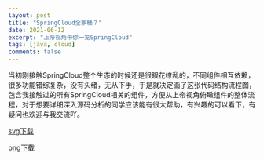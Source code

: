 ```yaml
---
layout: post
title: "SpringCloud全家桶？"
date: 2021-06-12
excerpt: "上帝视角带你一览SpringCloud"
tags: [java, cloud]
comments: false
---
```








当初刚接触SpringCloud整个生态的时候还是很眼花缭乱的，不同组件相互依赖，很多功能错综复杂，没有头绪，无从下手，于是就决定画了这张代码结构流程图，包含我接触过的所有SpringCloud相关的组件，方便从上帝视角俯瞰组件的整体流程，对于想要详细深入源码分析的同学应该能有很大帮助，有兴趣的可以看下，有疑问也欢迎与我交流吖。

[svg下载](../images/2021/10/02/001.svg)

[png下载](../images/2021/10/02/001.png)


























